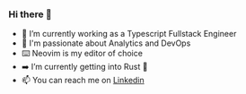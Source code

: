 ### Hi there 👋

- 🔭 I’m currently working as a Typescript Fullstack Engineer
- 🌟 I'm passionate about Analytics and DevOps
- ⌨️ Neovim is my editor of choice
- ➡️ I’m currently getting into Rust 🦀
- 📫 You can reach me on [Linkedin](https://www.linkedin.com/in/aleksandar-ivanov-1a35981a1/)
